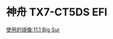 # 神舟 TX7-CT5DS EFI
[使用的镜像:11.1 Big Sur](https://mirrors.dtops.cc/iso/MacOS/daliansky_macos/macOS%20Big%20Sur%2011.1%2020C69%20Installer%20for%20CLOVER%205127%20and%20WEPE.dmg)
